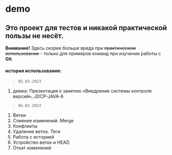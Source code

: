 # demo
## Это проект для тестов и никакой практической пользы не несёт.
**Внимание!** Здесь скорее больше вреда при ~~практическом использовании~~ - только для примеров команд при изучении работы с **Git**.

#### история использования:
> `05.03.2023`
1. демка: Презентация к занятию «Внедрение системы контроля версий», JDCP-JAVA-6
> `06.02.2023`
1. Ветки
2. Слияние изменений. Merge
3. Конфликты
4. Удаление веток. Теги
5. Работа с историей
6. Устройство веток и HEAD
7. Откат изменений
